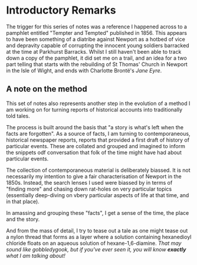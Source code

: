 # Introductory Remarks

The trigger for this series of notes was a reference I happened across to a pamphlet entitled "Tempter and Tempted" published in 1856. This appears to have been something of a diatribe against Newport as a hotbed of vice and depravity capable of corrupting the innocent young soldiers barracked at the time at Parkhurst Barracks. Whilst I still haven't been able to track down a copy of the pamphlet, it did set me on a trail, and an idea for a two part telling that starts with the rebuilding of St Thomas' Church in Newport in the Isle of Wight, and ends with Charlotte Brontë's *Jane Eyre*.

## A note on the method

This set of notes also represents another step in the evolution of a method I am working on for turning reports of historical accounts into traditionally told tales.

The process is built around the basis that "a story is what's left when the facts are forgotten". As a source of facts, I am turning to contemporaneous, historical newspaper reports, reports that provided a first draft of history of particular events. These are collated and grouped and imagined to inform the snippets odf conversation that folk of the time might have had about particular events.

The collection of contemporaneous material is deliberately biassed. It is not necessarily my intention to give a fair characterisation of Newport in the 1850s. Instead, the search lenses I used were biassed by in terms of "finding more" and chasing down rat-holes on very particular topics (essentially deep-diving on vbery particular aspects of life at that time, and in that place).

In amassing and grouping these "facts", I get a sense of the time, the place and the story.

And from the mass of detail, I try to tease out a tale as one might tease out a nylon thread that forms as a layer where a solution containing hexanedioyl chloride floats on an aqueous solution of hexane-1,6-diamine. *That may sound like gobbledygook, but if you've ever seen it, you will know __exactly__ what I am talking about!*
